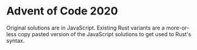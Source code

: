# Advent of Code 2020

Original solutions are in JavaScript. Existing Rust variants are a more-or-less copy pasted version of the JavaScript solutions to get used to Rust's syntax.
